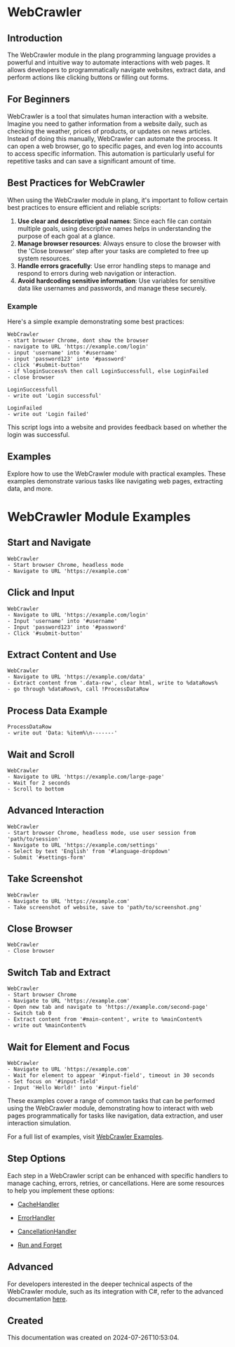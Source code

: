 ﻿# WebCrawler

## Introduction
The WebCrawler module in the plang programming language provides a powerful and intuitive way to automate interactions with web pages. It allows developers to programmatically navigate websites, extract data, and perform actions like clicking buttons or filling out forms.

## For Beginners
WebCrawler is a tool that simulates human interaction with a website. Imagine you need to gather information from a website daily, such as checking the weather, prices of products, or updates on news articles. Instead of doing this manually, WebCrawler can automate the process. It can open a web browser, go to specific pages, and even log into accounts to access specific information. This automation is particularly useful for repetitive tasks and can save a significant amount of time.

## Best Practices for WebCrawler
When using the WebCrawler module in plang, it's important to follow certain best practices to ensure efficient and reliable scripts:

1. **Use clear and descriptive goal names**: Since each file can contain multiple goals, using descriptive names helps in understanding the purpose of each goal at a glance.
2. **Manage browser resources**: Always ensure to close the browser with the 'Close browser' step after your tasks are completed to free up system resources.
3. **Handle errors gracefully**: Use error handling steps to manage and respond to errors during web navigation or interaction.
4. **Avoid hardcoding sensitive information**: Use variables for sensitive data like usernames and passwords, and manage these securely.

### Example
Here's a simple example demonstrating some best practices:
```plang
WebCrawler
- start browser Chrome, dont show the browser
- navigate to URL 'https://example.com/login'
- input 'username' into '#username'
- input 'password123' into '#password'
- click '#submit-button'
- if %loginSuccess% then call LoginSuccessfull, else LoginFailed
- close browser

LoginSuccessfull    
- write out 'Login successful'

LoginFailed
- write out 'Login failed'

```
This script logs into a website and provides feedback based on whether the login was successful.

## Examples
Explore how to use the WebCrawler module with practical examples. These examples demonstrate various tasks like navigating web pages, extracting data, and more.

# WebCrawler Module Examples

## Start and Navigate
```plang
WebCrawler
- Start browser Chrome, headless mode
- Navigate to URL 'https://example.com'
```

## Click and Input
```plang
WebCrawler
- Navigate to URL 'https://example.com/login'
- Input 'username' into '#username'
- Input 'password123' into '#password'
- Click '#submit-button'
```

## Extract Content and Use
```plang
WebCrawler
- Navigate to URL 'https://example.com/data'
- Extract content from '.data-row', clear html, write to %dataRows%
- go through %dataRows%, call !ProcessDataRow
```

## Process Data Example
```plang
ProcessDataRow
- write out 'Data: %item%\n-------'
```

## Wait and Scroll
```plang
WebCrawler
- Navigate to URL 'https://example.com/large-page'
- Wait for 2 seconds
- Scroll to bottom
```

## Advanced Interaction
```plang
WebCrawler
- Start browser Chrome, headless mode, use user session from 'path/to/session'
- Navigate to URL 'https://example.com/settings'
- Select by text 'English' from '#language-dropdown'
- Submit '#settings-form'
```

## Take Screenshot
```plang
WebCrawler
- Navigate to URL 'https://example.com'
- Take screenshot of website, save to 'path/to/screenshot.png'
```

## Close Browser
```plang
WebCrawler
- Close browser
```

## Switch Tab and Extract
```plang
WebCrawler
- Start browser Chrome
- Navigate to URL 'https://example.com'
- Open new tab and navigate to 'https://example.com/second-page'
- Switch tab 0
- Extract content from '#main-content', write to %mainContent%
- write out %mainContent%
```

## Wait for Element and Focus
```plang
WebCrawler
- Navigate to URL 'https://example.com'
- Wait for element to appear '#input-field', timeout in 30 seconds
- Set focus on '#input-field'
- Input 'Hello World!' into '#input-field'
```

These examples cover a range of common tasks that can be performed using the WebCrawler module, demonstrating how to interact with web pages programmatically for tasks like navigation, data extraction, and user interaction simulation.

For a full list of examples, visit [WebCrawler Examples](https://github.com/PLangHQ/plang/tree/main/Tests/WebCrawler).

## Step Options
Each step in a WebCrawler script can be enhanced with specific handlers to manage caching, errors, retries, or cancellations. Here are some resources to help you implement these options:

- [CacheHandler](/CachingHandler.md)
- [ErrorHandler](/ErrorHandler.md)

- [CancellationHandler](/modules/CancelationHandler.md)
- [Run and Forget](/modules/RunAndForget.md)

## Advanced
For developers interested in the deeper technical aspects of the WebCrawler module, such as its integration with C#, refer to the advanced documentation [here](./PLang.Modules.WebCrawlerModule_advanced.md).

## Created
This documentation was created on 2024-07-26T10:53:04.